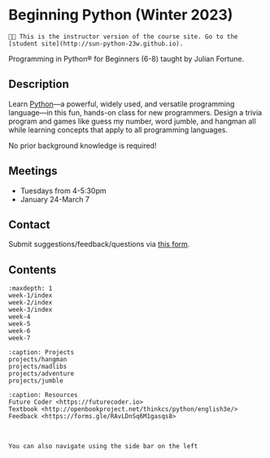 # Beginning Python (Winter 2023)

```{important}
🧑‍🏫 This is the instructor version of the course site. Go to the [student site](http://sun-python-23w.github.io).
```

Programming in Python® for Beginners (6-8) taught by Julian Fortune.

## Description
Learn [Python](https://python.org)—a powerful, widely used, and versatile programming language—in this fun, hands-on class for new programmers. Design a trivia program and games like guess my number, word jumble, and hangman all while learning concepts that apply to all programming languages.

No prior background knowledge is required!

## Meetings
- Tuesdays from 4-5:30pm
- January 24-March 7

## Contact

Submit suggestions/feedback/questions via [this form](https://forms.gle/RAvLDnSq6M1gasqs8).

## Contents

```{toctree}
:maxdepth: 1
week-1/index
week-2/index
week-3/index
week-4
week-5
week-6
week-7
```

<!--
Drafts:

-->

```{toctree}
:caption: Projects
projects/hangman
projects/madlibs
projects/adventure
projects/jumble
```


```{toctree}
:caption: Resources
Future Coder <https://futurecoder.io>
Textbook <http://openbookproject.net/thinkcs/python/english3e/>
Feedback <https://forms.gle/RAvLDnSq6M1gasqs8>
```

</br>

```{tip}
You can also navigate using the side bar on the left
```
